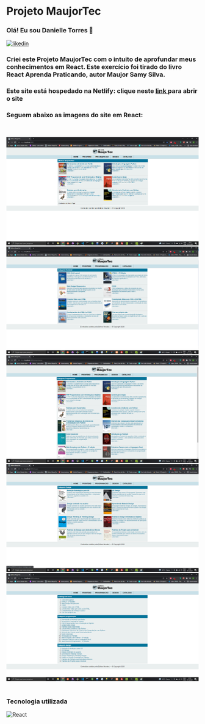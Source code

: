 # Projeto MaujorTec
 
### Olá! Eu sou Danielle Torres 👋

[![likedin](https://img.shields.io/badge/LinkedIn-0077B5?style=for-the-badge&logo=linkedin&logoColor=white)](https://www.linkedin.com/in/danielle-torres-b2624318a/)


### Criei este Projeto MaujorTec com o intuito de aprofundar meus conhecimentos em React. Este exercício foi tirado do livro React Aprenda Praticando, autor Maujor Samy Silva.

### Este site está hospedado na Netlify: clique neste <a href="https://site-maujortec-livros-programacao.netlify.app"> link </a> para abrir o site

### Seguem abaixo as imagens do site em React: 

</br><div style="display: inline_block">
    <img alt="Imagem da tela Home" src="./src/imagens/img_maujortec_1.png"/>
    <img alt="Imagem da tela Frontend" src="./src/imagens/img_maujortec_2.png"/>
    <img alt="Imagem da tela Programação" src="./src/imagens/img_maujortec_3.png"/>
    <img alt="Imagem da tela Design" src="./src/imagens/img_maujortec_4.png"/>
    <img alt="Imagem da tela Catálogo" src="./src/imagens/img_maujortec_5.png"/>
    </br></br>
</div>

### Tecnologia utilizada
<div style="display: inline_block">
    <img alt="React" src="https://img.shields.io/badge/React-20232A?style=for-the-badge&logo=react&logoColor=61DAFB"/></br>
</div>